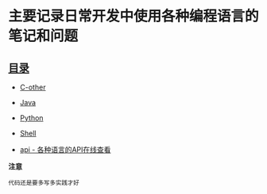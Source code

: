 # 主要记录日常开发中使用各种编程语言的笔记和问题

## [目录](https://github.com/zhangymPerson/learning-notes/tree/master/programming-language)

- [C-other](https://github.com/zhangymPerson/learning-notes/tree/master/programming-language/C-other)

- [Java](https://github.com/zhangymPerson/learning-notes/tree/master/programming-language/Java)

- [Python](https://github.com/zhangymPerson/learning-notes/tree/master/programming-language/Python)

- [Shell](https://github.com/zhangymPerson/learning-notes/tree/master/programming-language/Shell)

- [api - 各种语言的API在线查看](http://tool.oschina.net/apidocs)


**注意**

    代码还是要多写多实践才好
